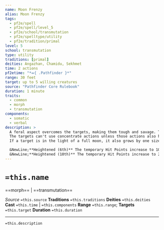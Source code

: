 ```yaml
---
name: Moon Frenzy
alias: Moon Frenzy
tags:
  - pf2e/spell
  - pf2e/spell/level_5
  - pf2e/school/transmutation
  - pf2e/spelltype/utility
  - pf2e/tradition/primal
level: 5
school: transmutation
type: utility
traditions: [primal]
deities: Angazhan, Chamidu, Sekhmet
time: 2 actions
pf2etime: "*⬺{ .Pathfinder }*"
range: 30 feet
target: up to 5 willing creatures
source: "Pathfinder Core Rulebook"
duration: 1 minute
traits:
  - common
  - morph
  - transmutation
components:
  - somatic
  - verbal
description: >
  A feral aspect overcomes the targets, making them tough and savage. Targets gain 5 temporary Hit Points, a +10-foot status bonus to their Speeds, and weakness 5 to silver. They also grow vicious fangs and claws, which are unarmed attacks. The fangs deal 2d8 piercing damage; the claws deal 2d6 slashing damage and have the agile and finesse traits. The targets use their highest weapon or unarmed attack proficiency with these attacks, and if they have weapon specialization or greater weapon specialization, they add this damage as well. On a critical hit with one of these unarmed attacks, the creature struck takes 1d4 persistent Bleed damage.
  The targets can't use concentrate actions unless those actions also have the rage trait, with the exception of Seek. A creature can attempt to end the spell's effect on itself by using a single action, which has the rage trait, to attempt a Will save against your spell DC; on a success, it ends the spell's effect on itself.
  If a target is in the light of a full moon, it also grows by one size if it were Medium or smaller. This increases the reach of a Medium or Tiny creature by 5 feet.

  &NewLine;**Heightened (6th)** The temporary Hit Points increase to 10, the silver weakness to 10, and the damage dealt by the attacks to three dice.
  &NewLine;**Heightened (10th)** The temporary Hit Points increase to 20, the silver weakness to 20, and the damage dealt by the attacks to four dice.
---
```

# `=this.name`
==morph== | ==transmutation==

*Source* `=this.source`
**Traditions** `=this.traditions`
**Deities** `=this.deities`
**Cast** `=this.time` | `=this.components`
**Range** `=this.range`; **Targets** `=this.target`
**Duration** `=this.duration`

***
`=this.description`